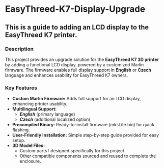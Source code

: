 # EasyThreed-K7-Display-Upgrade
## This is a guide to adding an LCD display to the EasyThreed K7 printer.
### Description
This project provides an upgrade solution for the **EasyThreed K7 3D printer** by adding a functional LCD display, powered by a customized Marlin firmware. The firmware enables full display support in **English** or **Czech** language and enhances usability for EasyThreed K7 owners.
### Key Features
- **Custom Marlin Firmware:** Adds full support for an LCD display, enhancing printer usability.
- **Multilingual Support:**
  - ***English*** (primary language)
  - ***Czech*** (additional localized option)
- **Precompiled Binary:** Ready-to-install firmware (mksLite.bin) for quick flashing.
- **User-Friendly Installation:** Simple step-by-step guide provided for easy setup.
- **3D Model Files:**
  - Custom parts I designed specifically for this project.
  - Other compatible components sourced and reused to complete the enclosure.
